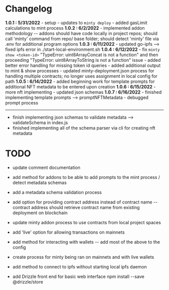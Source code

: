 # Changelog

**1.0.1 : 5/31/2022**
	- setup
	- updates to `minty deploy`
	- added gasLimit calculations to mint process
	**1.0.2 : 6/2/2022**
	- implemented addon methodology
	-- addons should have code locally in project repos; should call 'minty' command from repo/ base folder; should detect 'minty' file via .env for additional program options 
	**1.0.3 : 6/11/2022**
	- updated go-ipfs --> fixed ipfs error in ./start-local-environment.sh
	**1.0.4 : 6/12/2022**
	- fix `minty show <token-id>` "TypeError: uint8ArrayConcat is not a function" and then proceeding "TypeError: uint8ArrayToString is not a function" issue
	- added better error handling for missing token id queries
	- added additional output to mint & show processes
	- updated minty-deployment.json process for handling multiple contracts; no longer uses assignment in local config for path
	**1.0.5 : 6/14/2022**
	- added beginning work for template prompts for additional NFT metadata to be entered upon creation 
	**1.0.6 : 6/15/2022**
	- more nft implementing
	- updated json schemas
	**1.0.7 : 6/16/2022**
	- finished implementing template prompts --> promptNFTMetadata
	- debugged prompt process

------------------------------------------------------------------------

- finish implementing json schemas to validate metadata --> validateSchema in index.js
- finished implementing all of the schema parser via cli for creating nft metadata

# TODO

- update comment documentation

- add method for addons to be able to add prompts to the mint process / detect metadata schemas
- add a metadata schema validation process

- add option for providing contract address instead of contract name
-- contract address should retrieve contract name from existing deployment on blockchain
- update minty addon process to use contracts from local project spaces

- add 'live' option for allowing transactions on mainnets
- add method for interacting with wallets
-- add most of the above to the config

- create process for minty being ran on mainnets and with live wallets
- add method to connect to ipfs without starting local ipfs daemon


- add Drizzle front end for basic web interface
npm install --save @drizzle/store

